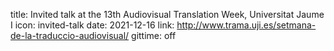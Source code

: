 title: Invited talk at the 13th Audiovisual Translation Week, Universitat Jaume I
icon: invited-talk
date: 2021-12-16
link: http://www.trama.uji.es/setmana-de-la-traduccio-audiovisual/
gittime: off
